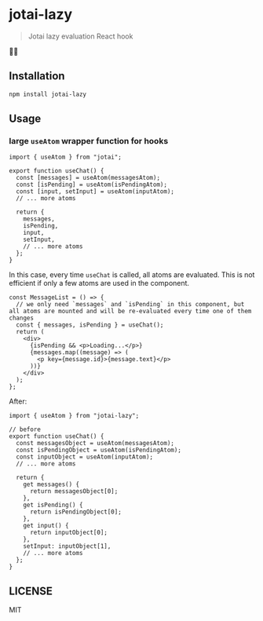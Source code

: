 # jotai-lazy

> Jotai lazy evaluation React hook

👻🥱

## Installation

```bash
npm install jotai-lazy
```

## Usage

### large `useAtom` wrapper function for hooks

```tsx
import { useAtom } from "jotai";

export function useChat() {
  const [messages] = useAtom(messagesAtom);
  const [isPending] = useAtom(isPendingAtom);
  const [input, setInput] = useAtom(inputAtom);
  // ... more atoms

  return {
    messages,
    isPending,
    input,
    setInput,
    // ... more atoms
  };
}
```

In this case, every time `useChat` is called, all atoms are evaluated.
This is not efficient if only a few atoms are used in the component.

```tsx
const MessageList = () => {
  // we only need `messages` and `isPending` in this component, but all atoms are mounted and will be re-evaluated every time one of them changes
  const { messages, isPending } = useChat();
  return (
    <div>
      {isPending && <p>Loading...</p>}
      {messages.map((message) => (
        <p key={message.id}>{message.text}</p>
      ))}
    </div>
  );
};
```

After:

```tsx
import { useAtom } from "jotai-lazy";

// before
export function useChat() {
  const messagesObject = useAtom(messagesAtom);
  const isPendingObject = useAtom(isPendingAtom);
  const inputObject = useAtom(inputAtom);
  // ... more atoms

  return {
    get messages() {
      return messagesObject[0];
    },
    get isPending() {
      return isPendingObject[0];
    },
    get input() {
      return inputObject[0];
    },
    setInput: inputObject[1],
    // ... more atoms
  };
}
```

## LICENSE

MIT
